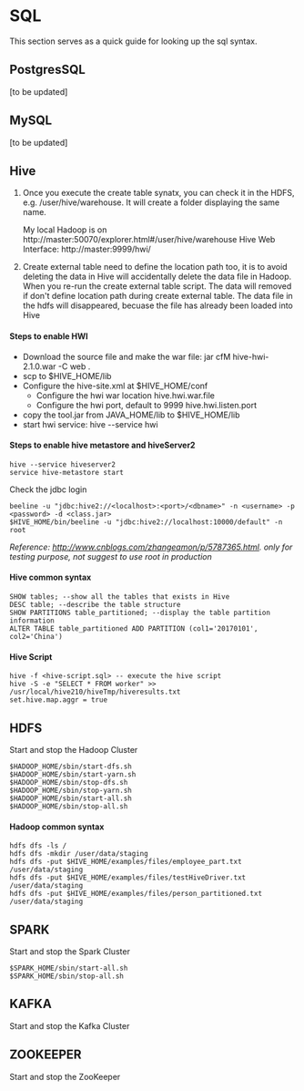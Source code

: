# SQL
This section serves as a quick guide for looking up the sql syntax.

## PostgresSQL
[to be updated]

## MySQL
[to be updated]



## Hive
1. Once you execute the create table synatx, you can check it in the HDFS, e.g. /user/hive/warehouse. It will create a folder displaying the same name. 

    My local Hadoop is on http://master:50070/explorer.html#/user/hive/warehouse Hive Web Interface: http://master:9999/hwi/
2. Create external table need to define the location path too, it is to avoid deleting the data in Hive will accidentally delete the data file in Hadoop. When you re-run the create external table script. The data will removed if don't define location path during create external table. The data file in the hdfs will disappeared, becuase the file has already been loaded into Hive


#### Steps to enable HWI
* Download the source file and make the war file: jar cfM hive-hwi-2.1.0.war -C web .
* scp to $HIVE_HOME/lib
* Configure the hive-site.xml at $HIVE_HOME/conf
    * Configure the hwi war location <name>hive.hwi.war.file</name>
    * Configure the hwi port, default to 9999 <name>hive.hwi.listen.port</name>
*   copy the tool.jar from JAVA_HOME/lib to $HIVE_HOME/lib
*   start hwi service: hive --service hwi

#### Steps to enable hive metastore and hiveServer2
    hive --service hiveserver2
    service hive-metastore start

Check the jdbc login

    beeline -u "jdbc:hive2://<localhost>:<port>/<dbname>" -n <username> -p <password> -d <class.jar>
    $HIVE_HOME/bin/beeline -u "jdbc:hive2://localhost:10000/default" -n root
*Reference: http://www.cnblogs.com/zhangeamon/p/5787365.html. only for testing purpose, not suggest to use root in production*



#### Hive common syntax
    SHOW tables; --show all the tables that exists in Hive
    DESC table; --describe the table structure
    SHOW PARTITIONS table_partitioned; --display the table partition information
    ALTER TABLE table_partitioned ADD PARTITION (col1='20170101', col2='China')

#### Hive Script

    hive -f <hive-script.sql> -- execute the hive script
    hive -S -e "SELECT * FROM worker" >> /usr/local/hive210/hiveTmp/hiveresults.txt
    set.hive.map.aggr = true
    



## HDFS
Start and stop the Hadoop Cluster 

    $HADOOP_HOME/sbin/start-dfs.sh
    $HADOOP_HOME/sbin/start-yarn.sh
    $HADOOP_HOME/sbin/stop-dfs.sh
    $HADOOP_HOME/sbin/stop-yarn.sh
    $HADOOP_HOME/sbin/start-all.sh
    $HADOOP_HOME/sbin/stop-all.sh

#### Hadoop common syntax
    hdfs dfs -ls /
    hdfs dfs -mkdir /user/data/staging
    hdfs dfs -put $HIVE_HOME/examples/files/employee_part.txt /user/data/staging
    hdfs dfs -put $HIVE_HOME/examples/files/testHiveDriver.txt /user/data/staging
    hdfs dfs -put $HIVE_HOME/examples/files/person_partitioned.txt /user/data/staging



## SPARK
Start and stop the Spark Cluster

    $SPARK_HOME/sbin/start-all.sh
    $SPARK_HOME/sbin/stop-all.sh


## KAFKA
Start and stop the Kafka Cluster


## ZOOKEEPER
Start and stop the ZooKeeper

